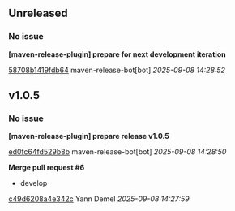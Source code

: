 ## Unreleased
### No issue

**[maven-release-plugin] prepare for next development iteration**


[58708b1419fdb64](https://github.com/openfilz/openfilz-core/commit/58708b1419fdb64) maven-release-bot[bot] *2025-09-08 14:28:52*


## v1.0.5
### No issue

**[maven-release-plugin] prepare release v1.0.5**


[ed0fc64fd529b8b](https://github.com/openfilz/openfilz-core/commit/ed0fc64fd529b8b) maven-release-bot[bot] *2025-09-08 14:28:50*

**Merge pull request #6**

 * develop

[c49d6208a4e342c](https://github.com/openfilz/openfilz-core/commit/c49d6208a4e342c) Yann Demel *2025-09-08 14:27:59*



